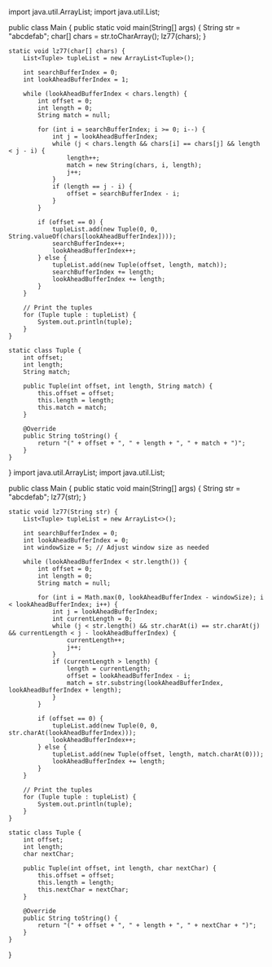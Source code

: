 import java.util.ArrayList;
import java.util.List;

public class Main {
    public static void main(String[] args) {
        String str = "abcdefab";
        char[] chars = str.toCharArray();
        lz77(chars);
    }

    static void lz77(char[] chars) {
        List<Tuple> tupleList = new ArrayList<Tuple>();

        int searchBufferIndex = 0;
        int lookAheadBufferIndex = 1;

        while (lookAheadBufferIndex < chars.length) {
            int offset = 0;
            int length = 0;
            String match = null;

            for (int i = searchBufferIndex; i >= 0; i--) {
                int j = lookAheadBufferIndex;
                while (j < chars.length && chars[i] == chars[j] && length < j - i) {
                    length++;
                    match = new String(chars, i, length);
                    j++;
                }
                if (length == j - i) {
                    offset = searchBufferIndex - i;
                }
            }

            if (offset == 0) {
                tupleList.add(new Tuple(0, 0, String.valueOf(chars[lookAheadBufferIndex])));
                searchBufferIndex++;
                lookAheadBufferIndex++;
            } else {
                tupleList.add(new Tuple(offset, length, match));
                searchBufferIndex += length;
                lookAheadBufferIndex += length;
            }
        }

        // Print the tuples
        for (Tuple tuple : tupleList) {
            System.out.println(tuple);
        }
    }

    static class Tuple {
        int offset;
        int length;
        String match;

        public Tuple(int offset, int length, String match) {
            this.offset = offset;
            this.length = length;
            this.match = match;
        }

        @Override
        public String toString() {
            return "(" + offset + ", " + length + ", " + match + ")";
        }
    }
}
import java.util.ArrayList;
import java.util.List;

public class Main {
    public static void main(String[] args) {
        String str = "abcdefab";
        lz77(str);
    }

    static void lz77(String str) {
        List<Tuple> tupleList = new ArrayList<>();

        int searchBufferIndex = 0;
        int lookAheadBufferIndex = 0;
        int windowSize = 5; // Adjust window size as needed

        while (lookAheadBufferIndex < str.length()) {
            int offset = 0;
            int length = 0;
            String match = null;

            for (int i = Math.max(0, lookAheadBufferIndex - windowSize); i < lookAheadBufferIndex; i++) {
                int j = lookAheadBufferIndex;
                int currentLength = 0;
                while (j < str.length() && str.charAt(i) == str.charAt(j) && currentLength < j - lookAheadBufferIndex) {
                    currentLength++;
                    j++;
                }
                if (currentLength > length) {
                    length = currentLength;
                    offset = lookAheadBufferIndex - i;
                    match = str.substring(lookAheadBufferIndex, lookAheadBufferIndex + length);
                }
            }

            if (offset == 0) {
                tupleList.add(new Tuple(0, 0, str.charAt(lookAheadBufferIndex)));
                lookAheadBufferIndex++;
            } else {
                tupleList.add(new Tuple(offset, length, match.charAt(0)));
                lookAheadBufferIndex += length;
            }
        }

        // Print the tuples
        for (Tuple tuple : tupleList) {
            System.out.println(tuple);
        }
    }

    static class Tuple {
        int offset;
        int length;
        char nextChar;

        public Tuple(int offset, int length, char nextChar) {
            this.offset = offset;
            this.length = length;
            this.nextChar = nextChar;
        }

        @Override
        public String toString() {
            return "(" + offset + ", " + length + ", " + nextChar + ")";
        }
    }
}
